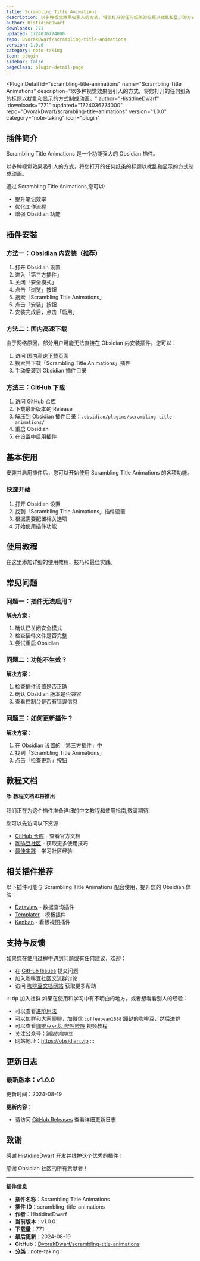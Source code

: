 ```yaml
---
title: Scrambling Title Animations
description: 以多种视觉效果吸引人的方式，将您打开的任何纸条的标题以扰乱和显示的方式制成动画。
author: HistidineDwarf
downloads: 771
updated: 1724036774000
repo: DvorakDwarf/scrambling-title-animations
version: 1.0.0
category: note-taking
icon: plugin
sidebar: false
pageClass: plugin-detail-page
---
```


<PluginDetail
  id="scrambling-title-animations"
  name="Scrambling Title Animations"
  description="以多种视觉效果吸引人的方式，将您打开的任何纸条的标题以扰乱和显示的方式制成动画。"
  author="HistidineDwarf"
  :downloads="771"
  :updated="1724036774000"
  repo="DvorakDwarf/scrambling-title-animations"
  version="1.0.0"
  category="note-taking"
  icon="plugin"
>

<!-- AUTO_GENERATED_START -->
## 插件简介

Scrambling Title Animations 是一个功能强大的 Obsidian 插件。

以多种视觉效果吸引人的方式，将您打开的任何纸条的标题以扰乱和显示的方式制成动画。

通过 Scrambling Title Animations,您可以:

- 提升笔记效率
- 优化工作流程
- 增强 Obsidian 功能

<!-- AUTO_GENERATED_END -->

<!-- AUTO_GENERATED_START -->
## 插件安装

### 方法一：Obsidian 内安装（推荐）

1. 打开 Obsidian 设置
2. 进入「第三方插件」
3. 关闭「安全模式」
4. 点击「浏览」按钮
5. 搜索「Scrambling Title Animations」
6. 点击「安装」按钮
7. 安装完成后，点击「启用」

### 方法二：国内高速下载

由于网络原因，部分用户可能无法直接在 Obsidian 内安装插件。您可以：

1. 访问 [国内高速下载页面](/zh/documentation/obsidian-plugins-download.html)
2. 搜索并下载「Scrambling Title Animations」插件
3. 手动安装到 Obsidian 插件目录

### 方法三：GitHub 下载

1. 访问 [GitHub 仓库](https://github.com/DvorakDwarf/scrambling-title-animations)
2. 下载最新版本的 Release
3. 解压到 Obsidian 插件目录：`.obsidian/plugins/scrambling-title-animations/`
4. 重启 Obsidian
5. 在设置中启用插件

## 基本使用

安装并启用插件后，您可以开始使用 Scrambling Title Animations 的各项功能。

### 快速开始

1. 打开 Obsidian 设置
2. 找到「Scrambling Title Animations」插件设置
3. 根据需要配置相关选项
4. 开始使用插件功能

<!-- AUTO_GENERATED_END -->

<!-- CUSTOM_CONTENT_START:tutorial -->
## 使用教程

在这里添加详细的使用教程、技巧和最佳实践。

<!-- CUSTOM_CONTENT_END:tutorial -->

<!-- SHARED_CONTENT_START -->
## 常见问题

### 问题一：插件无法启用？

**解决方案**：
1. 确认已关闭安全模式
2. 检查插件文件是否完整
3. 尝试重启 Obsidian

### 问题二：功能不生效？

**解决方案**：
1. 检查插件设置是否正确
2. 确认 Obsidian 版本是否兼容
3. 查看控制台是否有错误信息

### 问题三：如何更新插件？

**解决方案**：
1. 在 Obsidian 设置的「第三方插件」中
2. 找到「Scrambling Title Animations」
3. 点击「检查更新」按钮

## 教程文档

📚 **教程文档即将推出**

我们正在为这个插件准备详细的中文教程和使用指南,敬请期待!

您可以先访问以下资源：
- [GitHub 仓库](https://github.com/DvorakDwarf/scrambling-title-animations) - 查看官方文档
- [咖啡豆社区](/zh/bases/) - 获取更多使用技巧
- [最佳实践](/zh/best-practices/) - 学习社区经验

## 相关插件推荐

以下插件可能与 Scrambling Title Animations 配合使用，提升您的 Obsidian 体验：

- [Dataview](/zh/plugins/dataview.html) - 数据查询插件
- [Templater](/zh/plugins/templater-obsidian.html) - 模板插件
- [Kanban](/zh/plugins/obsidian-kanban.html) - 看板视图插件

## 支持与反馈

如果您在使用过程中遇到问题或有任何建议，欢迎：

- 在 [GitHub Issues](https://github.com/DvorakDwarf/scrambling-title-animations/issues) 提交问题
- 加入咖啡豆社区交流群讨论
- 访问 [咖啡豆文档网站](https://obsidian.vip) 获取更多帮助

::: tip 加入社群
如果在使用和学习中有不明白的地方，或者想看看别人的经验：
- 可以查看[进阶用法](/zh/advanced)
- 可以加群和大家聊聊，加微信 `coffeebean1688` 蹦跶的咖啡豆，然后进群
- 可以查看[咖啡豆豆龙_哔哩哔哩](https://space.bilibili.com/618777356) 视频教程
- 关注公众号：`蹦跶的咖啡豆`
- 网站地址：https://obsidian.vip
:::
<!-- SHARED_CONTENT_END -->

<!-- AUTO_GENERATED_START -->
## 更新日志

### 最新版本：v1.0.0

更新时间：2024-08-19

**更新内容**：
- 请访问 [GitHub Releases](https://github.com/DvorakDwarf/scrambling-title-animations/releases) 查看详细更新日志

## 致谢

感谢 HistidineDwarf 开发并维护这个优秀的插件！

感谢 Obsidian 社区的所有贡献者！

---

**插件信息**
- **插件名称**：Scrambling Title Animations
- **插件 ID**：scrambling-title-animations
- **作者**：HistidineDwarf
- **当前版本**：v1.0.0
- **下载量**：771
- **最后更新**：2024-08-19
- **GitHub**：[DvorakDwarf/scrambling-title-animations](https://github.com/DvorakDwarf/scrambling-title-animations)
- **分类**：note-taking
<!-- AUTO_GENERATED_END -->

</PluginDetail>

